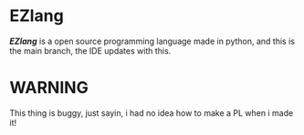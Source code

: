 # EZlang
***EZlang*** is a open source programming language made in python, and this is the main branch, the IDE updates with this.

# WARNING
This thing is buggy, just sayin, i had no idea how to make a PL when i made it!
